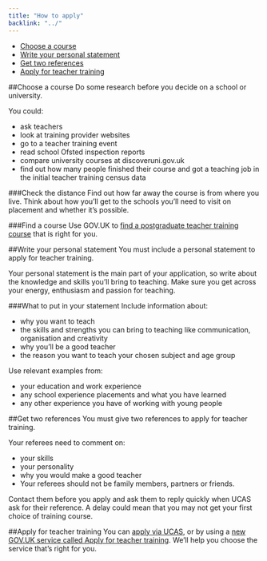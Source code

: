 ```yaml
---
title: "How to apply"
backlink: "../"
---
```


  - [Choose a course](#choose-a-course)
  - [Write your personal statement](#write-your-personal-statement)
  - [Get two references](#get-two-references)
  - [Apply for teacher training](#apply-for-teacher-training)

##Choose a course
Do some research before you decide on a school or university.

You could:

  - ask teachers
  - look at training provider websites
  - go to a teacher training event
  - read school Ofsted inspection reports
  - compare university courses at discoveruni.gov.uk
  - find out how many people finished their course and got a teaching job in the initial teacher training census data

###Check the distance
Find out how far away the course is from where you live. Think about how you’ll get to the schools you’ll need to visit on placement and whether it’s possible.

###Find a course
Use GOV.UK to [find a postgraduate teacher training course](#) that is right for you.

##Write your personal statement
You must include a personal statement to apply for teacher training.

Your personal statement is the main part of your application, so write about the knowledge and skills you’ll bring to teaching. Make sure you get across your energy, enthusiasm and passion for teaching.

###What to put in your statement
Include information about:

  - why you want to teach
  - the skills and strengths you can bring to teaching like communication, organisation and creativity
  - why you’ll be a good teacher
  - the reason you want to teach your chosen subject and age group

Use relevant examples from:

  - your education and work experience
  - any school experience placements and what you have learned
  - any other experience you have of working with young people

##Get two references
You must give two references to apply for teacher training.

Your referees need to comment on:

  - your skills
  - your personality
  - why you would make a good teacher
  - Your referees should not be family members, partners or friends.

Contact them before you apply and ask them to reply quickly when UCAS ask for their reference. A delay could mean that you may not get your first choice of training course.

##Apply for teacher training
You can [apply via UCAS](#), or by using a [new GOV.UK service called Apply for teacher training](#). We’ll help you choose the service that’s right for you.
